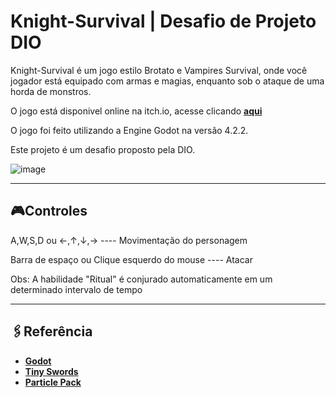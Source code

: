 # Knight-Survival | Desafio de Projeto DIO

Knight-Survival é um jogo estilo Brotato e Vampires Survival, onde você jogador está equipado com armas e magias,
enquanto sob o ataque de uma horda de monstros.

O jogo está disponivel online na itch.io, acesse clicando **[aqui](https://pisao.itch.io/knight-survival)**

O jogo foi feito utilizando a Engine Godot na versão 4.2.2.

Este projeto é um desafio proposto pela DIO.

![image](https://github.com/Narceliolima/desafio-de-projeto-knight-survival/blob/main/Knight-Survival.gif?raw=true)

---
## 🎮Controles

A,W,S,D ou ←,↑,↓,→ ---- Movimentação do personagem

Barra de espaço ou Clique esquerdo do mouse ---- Atacar

Obs: A habilidade "Ritual" é conjurado automaticamente em um determinado intervalo de tempo

---
## 🖇Referência

- **[Godot](https://godotengine.org/)**
- **[Tiny Swords](https://pixelfrog-assets.itch.io/tiny-swords)**
- **[Particle Pack](https://kenney.nl/assets/particle-pack)**
